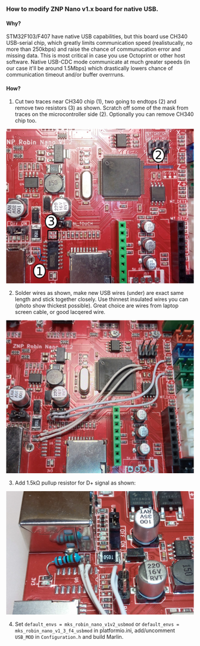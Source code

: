 ### How to modify ZNP Nano v1.x board for native USB.

#### Why?

STM32F103/F407 have native USB capabilities, but this board use CH340 USB-serial chip, which greatly limits communication speed (realistucally, no more than 250kbps) and raise the chance of communucation error and missing data. This is most critical in case you use Octoprint or other host software. Native USB-CDC mode communicate at much greater speeds (in our case it'll be around 1.5Mbps) which drastically lowers chance of communication timeout and/or buffer overrruns.

#### How?

1. Cut two traces near CH340 chip (1), two going to endtops (2) and remove two resistors (3) as shown. Scratch off some of the mask from traces on the microcontroller side (2). Optionally you can remove CH340 chip too.

![](images/1cut.jpg)

2. Solder wires as shown, make new USB wires (under) are exact same length and stick together closely. Use thinnest insulated wires you can (photo show thickest possible). Great choice are wires from laptop screen cable, or good lacqered wire.

![](images/2wire.jpg)

3. Add 1.5kΩ pullup resistor for D+ signal as shown:

![](images/3pullup.jpg)

4. Set `default_envs = mks_robin_nano_v1v2_usbmod` or `default_envs = mks_robin_nano_v1_3_f4_usbmod` in platformio.ini, add/uncomment `USB_MOD` in `Configuration.h` and build Marlin.
